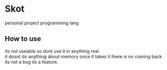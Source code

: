 # Skot 
personal project programming lang   

## How to use
its not useable so dont use it in anything real.  
it dosnt do anything about memory once it takes it there is no coming back its not a bug its a feature.   

